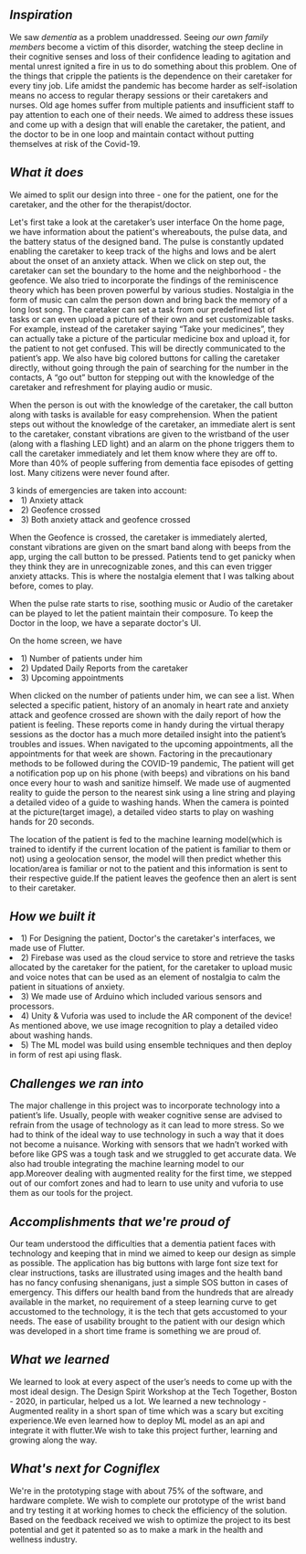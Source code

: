 ## *Inspiration*

We saw *dementia* as a problem unaddressed. Seeing *our own family members* become a victim of this disorder, watching the steep decline in their cognitive senses and loss of their confidence leading to agitation and mental unrest ignited a fire in us to do something about this problem. One of the things that cripple the patients is the dependence on their caretaker for every tiny job. Life amidst the pandemic has become harder as self-isolation means no access to regular therapy sessions or their caretakers and nurses. Old age homes suffer from multiple patients and insufficient staff to pay attention to each one of their needs. We aimed to address these issues and come up with a design that will enable the caretaker, the patient, and the doctor to be in one loop and maintain contact without putting themselves at risk of the Covid-19.

## *What it does*

<p>We aimed to split our design into three - one for the patient, one for the caretaker, and the other for the therapist/doctor.</p>
<p>Let's first take a look at the caretaker’s user interface On the home page, we have information about the patient's whereabouts, the pulse data, and the battery status of the designed band. The pulse is constantly updated enabling the caretaker to keep track of the highs and lows and be alert about the onset of an anxiety attack. When we click on step out, the caretaker can set the boundary to the home and the neighborhood - the geofence. We also tried to incorporate the findings of the reminiscence theory which has been proven powerful by various studies. Nostalgia in the form of music can calm the person down and bring back the memory of a long lost song. The caretaker can set a task from our predefined list of tasks or can even upload a picture of their own and set customizable tasks. For example, instead of the caretaker saying “Take your medicines”, they can actually take a picture of the particular medicine box and upload it, for the patient to not get confused. This will be directly communicated to the patient’s app. We also have big colored buttons for calling the caretaker directly, without going through the pain of searching for the number in the contacts, A “go out” button for stepping out with the knowledge of the caretaker and refreshment for playing audio or music.</p>
<p>When the person is out with the knowledge of the caretaker, the call button along with tasks is available for easy comprehension. When the patient steps out without the knowledge of the caretaker, an immediate alert is sent to the caretaker, constant vibrations are given to the wristband of the user (along with a flashing LED light) and an alarm on the phone triggers them to call the caretaker immediately and let them know where they are off to. More than 40% of people suffering from dementia face episodes of getting lost. Many citizens were never found after.</p>
3 kinds of emergencies are taken into account: 
<li>1) Anxiety attack</li>
 <li>2) Geofence crossed </li>
 <li> 3) Both anxiety attack and geofence crossed </li>
 <p> When the Geofence is crossed, the caretaker is immediately alerted, constant vibrations are given on the smart band along with beeps from the app, urging the call button to be pressed. Patients tend to get panicky when they think they are in unrecognizable zones, and this can even trigger anxiety attacks. This is where the nostalgia element that I was talking about before, comes to play.</p>
 <p>When the pulse rate starts to rise, soothing music or Audio of the caretaker can be played to let the patient maintain their composure. To keep the Doctor in the loop, we have a separate doctor's UI.</p>
 <p>On the home screen, we have
 <li> 1) Number of patients under him </li>
  <li>2) Updated Daily Reports from the caretaker</li>
 <li> 3) Upcoming appointments</li></p>
 <p>When clicked on the number of patients under him, we can see a list. When selected a specific patient, history of an anomaly in heart rate and anxiety attack and geofence crossed are shown with the daily report of how the patient is feeling. These reports come in handy during the virtual therapy sessions as the doctor has a much more detailed insight into the patient’s troubles and issues. When navigated to the upcoming appointments, all the appointments for that week are shown. Factoring in the precautionary methods to be followed during the COVID-19 pandemic, The patient will get a notification pop up on his phone (with beeps) and vibrations on his band once every hour to wash and sanitize himself. We made use of augmented reality to guide the person to the nearest sink using a line string and playing a detailed video of a guide to washing hands. When the camera is pointed at the picture(target image), a detailed video starts to play on washing hands for 20 seconds.</p>
<p>The location of the patient is fed to the machine learning model(which is trained to identify if the current location of the patient is familiar to them or not) using a geolocation sensor, the model will then predict whether this location/area is familiar or not to the patient and this information is sent to their respective guide.If the patient leaves the geofence then an alert is sent to their caretaker.</p>

## *How we built it*

 <li>1) For Designing the patient, Doctor's the caretaker's interfaces, we made use of Flutter. </li> 
  <li>2) Firebase was used as the cloud service to store and retrieve the tasks allocated by the caretaker for the patient, for the caretaker to upload music and voice notes that can be used as an element of nostalgia to calm the patient in situations of anxiety. </li>
  <li>3) We made use of Arduino which included various sensors and processors.  </li>
  <li>4) Unity & Vuforia was used to include the AR component of the device! As mentioned above, we use image recognition to play a detailed video about washing hands. </li>
  <li>5) The ML model was build using ensemble techniques and then deploy in form of rest api using flask.</li>

## *Challenges we ran into*

The major challenge in this project was to incorporate technology into a patient’s life. Usually, people with weaker cognitive sense are advised to refrain from the usage of technology as it can lead to more stress. So we had to think of the ideal way to use technology in such a way that it does not become a nuisance. Working with sensors that we hadn’t worked with before like GPS was a tough task and we struggled to get accurate data. We also had trouble integrating the machine learning model to our app.Moreover dealing with augmented reality for the first time, we stepped out of our comfort zones and had to learn to use unity and vuforia to use them as our tools for the project.

## *Accomplishments that we're proud of*

Our team understood the difficulties that a dementia patient faces with technology and keeping that in mind we aimed to keep our design as simple as possible. The application has big buttons with large font size text for clear instructions, tasks are illustrated using images and the health band has no fancy confusing shenanigans, just a simple SOS button in cases of emergency. This differs our health band from the hundreds that are already available in the market, no requirement of a steep learning curve to get accustomed to the technology, it is the tech that gets accustomed to your needs. The ease of usability brought to the patient with our design which was developed in a short time frame is something we are proud of.

## *What we learned*

We learned to look at every aspect of the user’s needs to come up with the most ideal design. The Design Spirit Workshop at the Tech Together, Boston - 2020, in particular, helped us a lot. We learned a new technology - Augmented reality in a short span of time which was a scary but exciting experience.We even learned how to deploy ML model as an api and integrate it with flutter.We wish to take this project further, learning and growing along the way.

## *What's next for Cogniflex*

We're in the prototyping stage with about 75% of the software, and hardware complete. We wish to complete our prototype of the wrist band and try testing it at working homes to check the efficiency of the solution. Based on the feedback received we wish to optimize the project to its best potential and get it patented so as to make a mark in the health and wellness industry.
